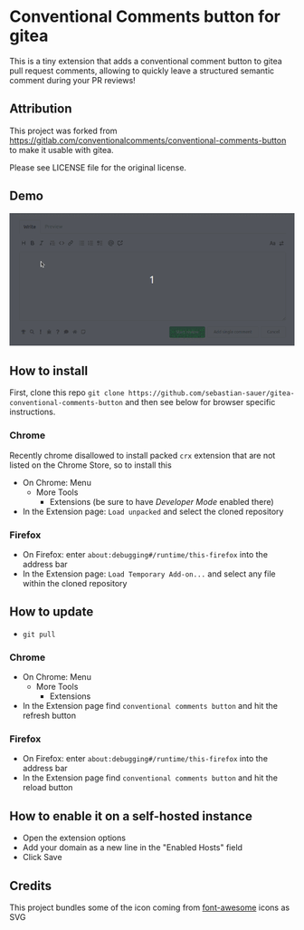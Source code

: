 # Conventional Comments button for gitea

This is a tiny extension that adds a conventional comment button to gitea pull request comments, allowing to quickly leave a structured semantic comment during your PR reviews!

## Attribution

This project was forked from https://gitlab.com/conventionalcomments/conventional-comments-button to make it usable with gitea.

Please see LICENSE file for the original license.

## Demo

![Demo](demo.gif)

## How to install

First, clone this repo `git clone https://github.com/sebastian-sauer/gitea-conventional-comments-button` and then see below for browser specific instructions.

### Chrome

Recently chrome disallowed to install packed `crx` extension that are not listed on the Chrome Store, so to install this

- On Chrome: Menu
  - More Tools
    - Extensions (be sure to have _Developer Mode_ enabled there)
- In the Extension page: `Load unpacked` and select the cloned repository

### Firefox

- On Firefox: enter `about:debugging#/runtime/this-firefox` into the address bar
- In the Extension page: `Load Temporary Add-on...` and select any file within the cloned repository

## How to update

- `git pull`

### Chrome

- On Chrome: Menu
  - More Tools
    - Extensions
- In the Extension page find `conventional comments button` and hit the refresh button

### Firefox

- On Firefox: enter `about:debugging#/runtime/this-firefox` into the address bar
- In the Extension page find `conventional comments button` and hit the reload button

## How to enable it on a self-hosted instance

- Open the extension options
- Add your domain as a new line in the "Enabled Hosts" field
- Click Save

## Credits

This project bundles some of the icon coming from [font-awesome](https://fontawesome.com/) icons as SVG
